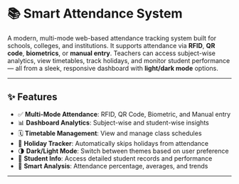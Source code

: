 # 📚 Smart Attendance System

A modern, multi-mode web-based attendance tracking system built for schools, colleges, and institutions. It supports attendance via **RFID**, **QR code**, **biometrics**, or **manual entry**. Teachers can access subject-wise analytics, view timetables, track holidays, and monitor student performance — all from a sleek, responsive dashboard with **light/dark mode** options.

---

## ✨ Features

- ✅ **Multi-Mode Attendance**: RFID, QR Code, Biometric, and Manual entry
- 📊 **Dashboard Analytics**: Subject-wise and student-wise insights
- 🗓️ **Timetable Management**: View and manage class schedules
- 🎉 **Holiday Tracker**: Automatically skips holidays from attendance
- 🌗 **Dark/Light Mode**: Switch between themes based on user preference
- 📁 **Student Info**: Access detailed student records and performance
- 🧠 **Smart Analysis**: Attendance percentage, averages, and trends

---
